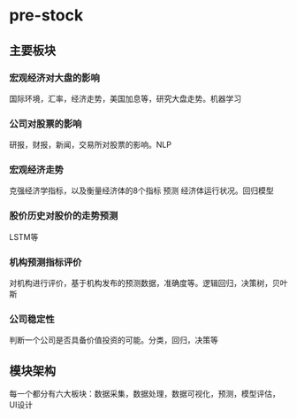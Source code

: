 # pre-stock

## 主要板块

### 宏观经济对大盘的影响

国际环境，汇率，经济走势，美国加息等，研究大盘走势。机器学习

### 公司对股票的影响

研报，财报，新闻，交易所对股票的影响。NLP

### 宏观经济走势

克强经济学指标，以及衡量经济体的8个指标 预测 经济体运行状况。回归模型

### 股价历史对股价的走势预测

LSTM等

### 机构预测指标评价

对机构进行评价，基于机构发布的预测数据，准确度等。逻辑回归，决策树，贝叶斯

### 公司稳定性

判断一个公司是否具备价值投资的可能。分类，回归，决策等

## 模块架构

每一个都分有六大板块：数据采集，数据处理，数据可视化，预测，模型评估，UI设计